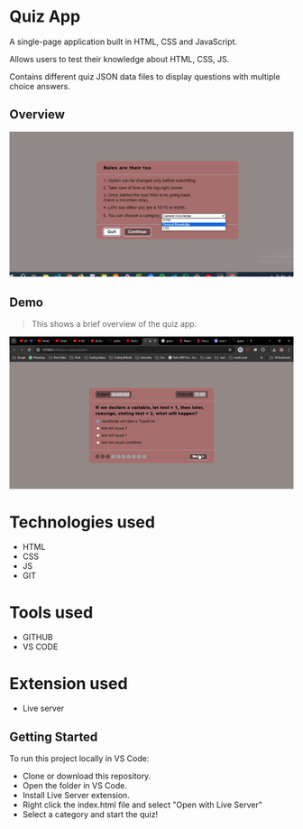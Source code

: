 # Quiz App 
A single-page application built in HTML, CSS and JavaScript.

Allows users to test their knowledge about HTML, CSS, JS.

Contains different quiz JSON data files to display questions with multiple choice answers.

## Overview
<img src ="./assets/Demo_image.png">

## Demo
> This shows a brief overview of the quiz app.
<img src ="./assets/Quiz_Demo.gif">

# Technologies used
- HTML
- CSS
- JS
- GIT

# Tools used
- GITHUB
- VS CODE

# Extension used
- Live server


## Getting Started
To run this project locally in VS Code:
- Clone or download this repository.
- Open the folder in VS Code.
- Install Live Server extension.
- Right click the index.html file and select "Open with Live Server"
- Select a category and start the quiz!
